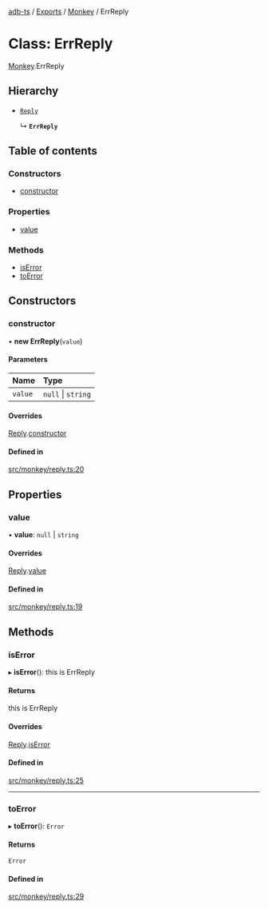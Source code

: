 [adb-ts](../README.md) / [Exports](../modules.md) / [Monkey](../modules/Monkey.md) / ErrReply

# Class: ErrReply

[Monkey](../modules/Monkey.md).ErrReply

## Hierarchy

-   [`Reply`](Monkey.Reply.md)

    ↳ **`ErrReply`**

## Table of contents

### Constructors

-   [constructor](Monkey.ErrReply.md#constructor)

### Properties

-   [value](Monkey.ErrReply.md#value)

### Methods

-   [isError](Monkey.ErrReply.md#iserror)
-   [toError](Monkey.ErrReply.md#toerror)

## Constructors

### constructor

• **new ErrReply**(`value`)

#### Parameters

| Name    | Type               |
| :------ | :----------------- |
| `value` | `null` \| `string` |

#### Overrides

[Reply](Monkey.Reply.md).[constructor](Monkey.Reply.md#constructor)

#### Defined in

[src/monkey/reply.ts:20](https://github.com/Maaaartin/adb-ts/blob/5393493/src/monkey/reply.ts#L20)

## Properties

### value

• **value**: `null` \| `string`

#### Overrides

[Reply](Monkey.Reply.md).[value](Monkey.Reply.md#value)

#### Defined in

[src/monkey/reply.ts:19](https://github.com/Maaaartin/adb-ts/blob/5393493/src/monkey/reply.ts#L19)

## Methods

### isError

▸ **isError**(): this is ErrReply

#### Returns

this is ErrReply

#### Overrides

[Reply](Monkey.Reply.md).[isError](Monkey.Reply.md#iserror)

#### Defined in

[src/monkey/reply.ts:25](https://github.com/Maaaartin/adb-ts/blob/5393493/src/monkey/reply.ts#L25)

---

### toError

▸ **toError**(): `Error`

#### Returns

`Error`

#### Defined in

[src/monkey/reply.ts:29](https://github.com/Maaaartin/adb-ts/blob/5393493/src/monkey/reply.ts#L29)
